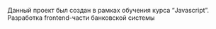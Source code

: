 Данный проект был создан в рамках обучения курса “Javascript”. 
Разработка frontend-части банковской системы 
